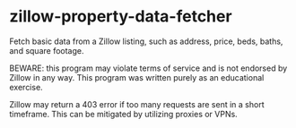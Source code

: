 # zillow-property-data-fetcher
Fetch basic data from a Zillow listing, such as address, price, beds, baths, and square footage.  

BEWARE: this program may violate terms of service and is not endorsed by Zillow in any way. This program was written purely as an educational exercise.  

Zillow may return a 403 error if too many requests are sent in a short timeframe. This can be mitigated by utilizing proxies or VPNs.
